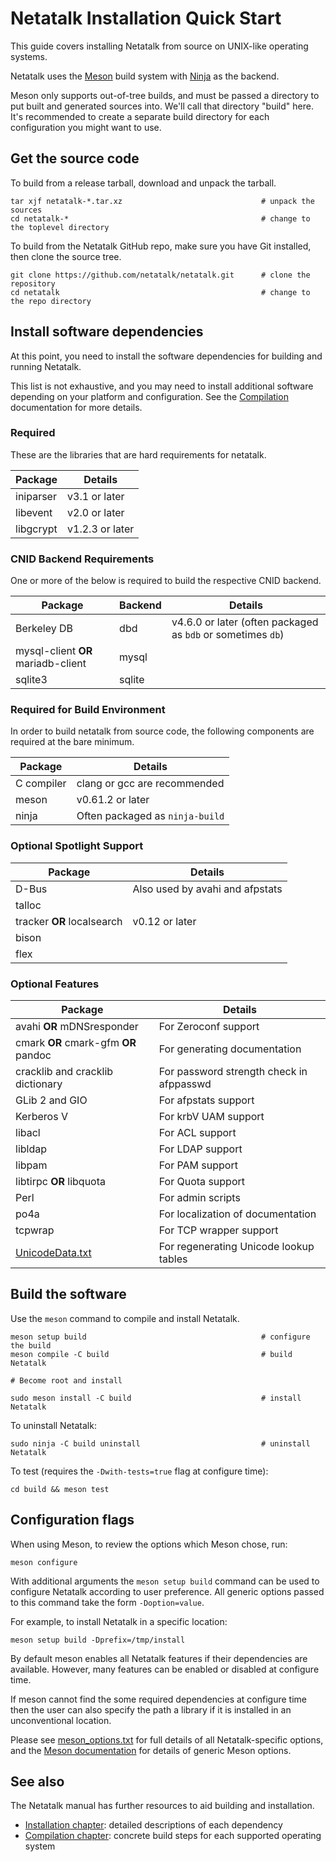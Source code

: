 # Netatalk Installation Quick Start

This guide covers installing Netatalk from source on UNIX-like operating systems.

Netatalk uses the [Meson](https://mesonbuild.com/) build system with
[Ninja](https://ninja-build.org/) as the backend.

Meson only supports out-of-tree builds, and must be passed a directory to put
built and generated sources into. We'll call that directory "build" here. It's
recommended to create a separate build directory for each configuration you
might want to use.

## Get the source code

To build from a release tarball, download and unpack the tarball.

```shell
tar xjf netatalk-*.tar.xz                               # unpack the sources
cd netatalk-*                                           # change to the toplevel directory
```

To build from the Netatalk GitHub repo, make sure you have Git installed,
then clone the source tree.

```shell
git clone https://github.com/netatalk/netatalk.git      # clone the repository
cd netatalk                                             # change to the repo directory
```

## Install software dependencies

At this point, you need to install the software dependencies for building
and running Netatalk.

This list is not exhaustive, and you may need to install additional software
depending on your platform and configuration. See the
[Compilation](https://netatalk.io/compilation)
documentation for more details.

### Required

These are the libraries that are hard requirements for netatalk.

| Package      | Details |
|--------------|---------|
| iniparser    | v3.1 or later |
| libevent     | v2.0 or later |
| libgcrypt    | v1.2.3 or later |

### CNID Backend Requirements

One or more of the below is required to build the respective CNID backend.

| Package      | Backend | Details |
|--------------|---------|---------|
| Berkeley DB  | dbd     | v4.6.0 or later (often packaged as `bdb` or sometimes `db`) |
| mysql-client **OR** mariadb-client | mysql |  |
| sqlite3      | sqlite  |  |

### Required for Build Environment

In order to build netatalk from source code, the following components are
required at the bare minimum.

| Package    | Details |
|------------|---------|
| C compiler | clang or gcc are recommended |
| meson      | v0.61.2 or later |
| ninja      | Often packaged as `ninja-build` |

### Optional Spotlight Support

| Package    | Details |
|------------|---------|
| D-Bus      | Also used by avahi and afpstats |
| talloc     |  |
| tracker **OR** localsearch | v0.12 or later|
| bison      |  |
| flex       |  |

### Optional Features

| Package      | Details |
|--------------|---------|
| avahi **OR** mDNSresponder | For Zeroconf support |
| cmark **OR** cmark-gfm **OR** pandoc | For generating documentation |
| cracklib and cracklib dictionary | For password strength check in afppasswd |
| GLib 2 and GIO             | For afpstats support |
| Kerberos V                 | For krbV UAM support |
| libacl                     | For ACL support |
| libldap                    | For LDAP support |
| libpam                     | For PAM support |
| libtirpc **OR** libquota   | For Quota support |
| Perl                       | For admin scripts |
| po4a                       | For localization of documentation |
| tcpwrap                    | For TCP wrapper support |
| [UnicodeData.txt](https://www.unicode.org/Public/UNIDATA/UnicodeData.txt) | For regenerating Unicode lookup tables |

## Build the software

Use the `meson` command to compile and install Netatalk.

```shell
meson setup build                                       # configure the build
meson compile -C build                                  # build Netatalk

# Become root and install

sudo meson install -C build                             # install Netatalk
```

To uninstall Netatalk:

```shell
sudo ninja -C build uninstall                           # uninstall Netatalk
```

To test (requires the `-Dwith-tests=true` flag at configure time):

```shell
cd build && meson test
```

## Configuration flags

When using Meson, to review the options which Meson chose, run:

```shell
meson configure
```

With additional arguments the `meson setup build` command can be used to
configure Netatalk according to user preference. All generic options passed to
this command take the form `-Doption=value`.

For example, to install Netatalk in a specific location:

```shell
meson setup build -Dprefix=/tmp/install
```

By default meson enables all Netatalk features if their dependencies are available.
However, many features can be enabled or disabled at configure time.

If meson cannot find the some required dependencies at configure time then the
user can also specify the path a library if it is installed in an unconventional
location.

Please see [meson_options.txt](https://github.com/Netatalk/netatalk/blob/main/meson_options.txt)
for full details of all Netatalk-specific options,
and the [Meson documentation](https://mesonbuild.com/Builtin-options.html)
for details of generic Meson options.

## See also

The Netatalk manual has further resources to aid building and installation.

- [Installation chapter](https://netatalk.io/manual/en/Installation): detailed descriptions of each dependency
- [Compilation chapter](https://netatalk.io/compilation): concrete build steps for each supported operating system
